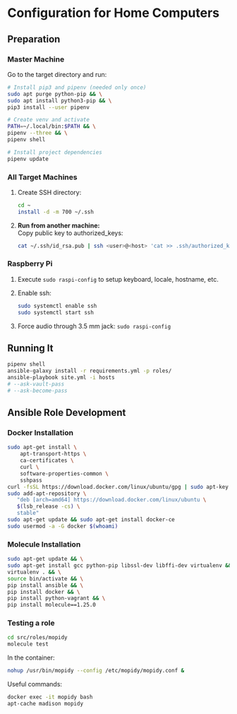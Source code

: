 # Configuration for Home Computers

## Preparation

### Master Machine

Go to the target directory and run:

```bash
# Install pip3 and pipenv (needed only once)
sudo apt purge python-pip && \
sudo apt install python3-pip && \
pip3 install --user pipenv

# Create venv and activate
PATH=~/.local/bin:$PATH && \
pipenv --three && \
pipenv shell

# Install project dependencies
pipenv update
```


### All Target Machines

1. Create SSH directory:
   ```bash
   cd ~
   install -d -m 700 ~/.ssh
   ```

1. **Run from another machine:**<br>
   Copy public key to authorized_keys:
   ```bash
   cat ~/.ssh/id_rsa.pub | ssh <user>@<host> 'cat >> .ssh/authorized_keys'
   ```


### Raspberry Pi

1. Execute `sudo raspi-config` to setup keyboard, locale, hostname, etc.

1. Enable ssh:
   ```bash
   sudo systemctl enable ssh
   sudo systemctl start ssh
   ```

1. Force audio through 3.5 mm jack: `sudo raspi-config`


## Running It

```bash
pipenv shell
ansible-galaxy install -r requirements.yml -p roles/
ansible-playbook site.yml -i hosts
# --ask-vault-pass
# --ask-become-pass
```


## Ansible Role Development

### Docker Installation

```bash
sudo apt-get install \
    apt-transport-https \
    ca-certificates \
    curl \
    software-properties-common \
    sshpass
curl -fsSL https://download.docker.com/linux/ubuntu/gpg | sudo apt-key add -
sudo add-apt-repository \
   "deb [arch=amd64] https://download.docker.com/linux/ubuntu \
   $(lsb_release -cs) \
   stable"
sudo apt-get update && sudo apt-get install docker-ce
sudo usermod -a -G docker $(whoami)
```

### Molecule Installation

```bash
sudo apt-get update && \
sudo apt-get install gcc python-pip libssl-dev libffi-dev virtualenv && \
virtualenv . && \
source bin/activate && \
pip install ansible && \
pip install docker && \
pip install python-vagrant && \
pip install molecule==1.25.0
```

### Testing a role
```bash
cd src/roles/mopidy
molecule test
```

In the container:
```bash
nohup /usr/bin/mopidy --config /etc/mopidy/mopidy.conf &
```

Useful commands:
```bash
docker exec -it mopidy bash
apt-cache madison mopidy
```
